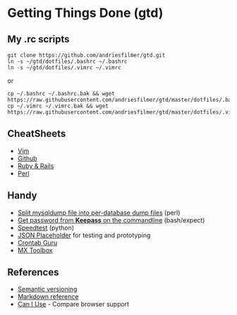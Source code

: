 # Getting Things Done (gtd)

## My .rc scripts

    git clone https://github.com/andriesfilmer/gtd.git
    ln -s ~/gtd/dotfiles/.bashrc ~/.bashrc
    ln -s ~/gtd/dotfiles/.vimrc ~/.vimrc

or

    cp ~/.bashrc ~/.bashrc.bak && wget https://raw.githubusercontent.com/andriesfilmer/gtd/master/dotfiles/.bashrc
    cp ~/.vimrc ~/.vimrc.bak && wget https://raw.githubusercontent.com/andriesfilmer/gtd/master/dotfiles/.vimrc

## CheatSheets

- [Vim](https://github.com/andriesfilmer/gtd/blob/master/cheatsheets/vim.md)
- [Github](https://github.com/andriesfilmer/gtd/blob/master/cheatsheets/git.md)
- [Ruby & Rails](https://github.com/andriesfilmer/gtd/blob/master/cheatsheets/ruby-rails.md)
- [Perl](https://github.com/andriesfilmer/gtd/blob/master/cheatsheets/perl.md)

## Handy

- [Split mysqldump file into per-database dump files](https://github.com/andriesfilmer/gtd/blob/master/scripts/perl/splitmysqldump.pl) (perl)
- [Get password from **Keepass** on the commandline](https://github.com/andriesfilmer/gtd/blob/master/scripts/sh/keepass.sh) (bash/expect)
- [Speedtest](https://github.com/andriesfilmer/gtd/blob/master/scripts/python/speedtest-cli) (python)
- [JSON Placeholder](https://jsonplaceholder.typicode.com/) for testing and prototyping
- [Crontab Guru](https://crontab.guru/)
- [MX Toolbox](https://mxtoolbox.com/)

## References

- [Semantic versioning](https://semver.orghttps://cloud.google.com/apis/design/versioning/)
- [Markdown reference](https://github.com/adam-p/markdown-here/wiki/Markdown-Cheatsheet)
- [Can I Use](http://caniuse.com/#feat=css-filters) - Compare browser support


